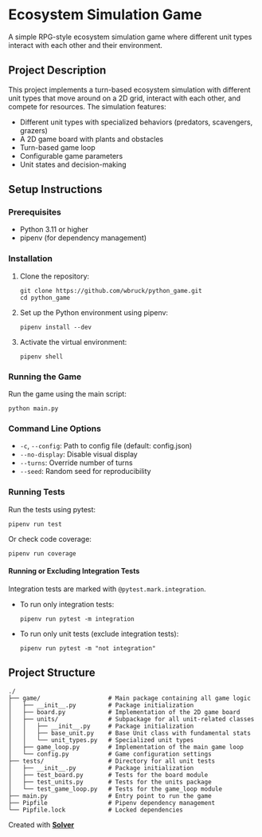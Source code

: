 # Ecosystem Simulation Game

A simple RPG-style ecosystem simulation game where different unit types interact with each other and their environment.

## Project Description

This project implements a turn-based ecosystem simulation with different unit types that move around on a 2D grid, interact with each other, and compete for resources. The simulation features:

- Different unit types with specialized behaviors (predators, scavengers, grazers)
- A 2D game board with plants and obstacles
- Turn-based game loop
- Configurable game parameters
- Unit states and decision-making

## Setup Instructions

### Prerequisites

- Python 3.11 or higher
- pipenv (for dependency management)

### Installation

1. Clone the repository:
   ```
   git clone https://github.com/wbruck/python_game.git
   cd python_game
   ```

2. Set up the Python environment using pipenv:
   ```
   pipenv install --dev
   ```

3. Activate the virtual environment:
   ```
   pipenv shell
   ```

### Running the Game

Run the game using the main script:
```
python main.py
```

### Command Line Options

- `-c`, `--config`: Path to config file (default: config.json)
- `--no-display`: Disable visual display
- `--turns`: Override number of turns
- `--seed`: Random seed for reproducibility

### Running Tests

Run the tests using pytest:
```
pipenv run test
```

Or check code coverage:
```
pipenv run coverage
```

#### Running or Excluding Integration Tests

Integration tests are marked with `@pytest.mark.integration`.

- To run only integration tests:
  ```
  pipenv run pytest -m integration
  ```
- To run only unit tests (exclude integration tests):
  ```
  pipenv run pytest -m "not integration"
  ```

## Project Structure

```
./
├── game/                   # Main package containing all game logic
│   ├── __init__.py         # Package initialization
│   ├── board.py            # Implementation of the 2D game board
│   ├── units/              # Subpackage for all unit-related classes
│   │   ├── __init__.py     # Package initialization
│   │   ├── base_unit.py    # Base Unit class with fundamental stats
│   │   └── unit_types.py   # Specialized unit types
│   ├── game_loop.py        # Implementation of the main game loop
│   └── config.py           # Game configuration settings
├── tests/                  # Directory for all unit tests
│   ├── __init__.py         # Package initialization
│   ├── test_board.py       # Tests for the board module
│   ├── test_units.py       # Tests for the units package
│   └── test_game_loop.py   # Tests for the game_loop module
├── main.py                 # Entry point to run the game
├── Pipfile                 # Pipenv dependency management
└── Pipfile.lock            # Locked dependencies
```

Created with [**Solver**](https://solverai.com)
